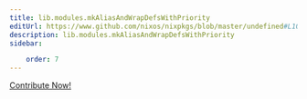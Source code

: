 ```yaml
---
title: lib.modules.mkAliasAndWrapDefsWithPriority
editUrl: https://www.github.com/nixos/nixpkgs/blob/master/undefined#L1078C36
description: lib.modules.mkAliasAndWrapDefsWithPriority
sidebar:

    order: 7
---
```


<a href="https://www.github.com/nixos/nixpkgs/blob/master/undefined#L1078C36">Contribute Now!</a>



